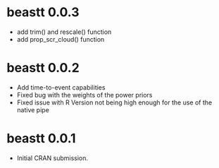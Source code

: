 # beastt 0.0.3 

* add trim() and rescale() function 
* add prop_scr_cloud() function 

# beastt 0.0.2

* Add time-to-event capabilities 
* Fixed bug with the weights of the power priors 
* Fixed issue with R Version not being high enough for the use of the native pipe

# beastt 0.0.1

* Initial CRAN submission.
